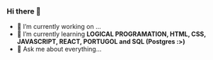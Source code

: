 ### Hi there 👋

- 🔭 I’m currently working on ...
- 🌱 I’m currently learning **LOGICAL PROGRAMATION, HTML, CSS, JAVASCRIPT, REACT, PORTUGOL and SQL (Postgres :>)**
- 💬 Ask me about everything...

